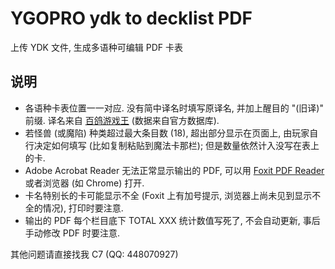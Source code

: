 # YGOPRO ydk to decklist PDF

上传 YDK 文件, 生成多语种可编辑 PDF 卡表

## 说明

- 各语种卡表位置一一对应. 没有简中译名时填写原译名, 并加上醒目的 "(旧译)" 前缀. 译名来自 [百鸽游戏王](https://ygocdb.com/) (数据来自官方数据库).
- 若怪兽 (或魔陷) 种类超过最大条目数 (18), 超出部分显示在页面上, 由玩家自行决定如何填写 (比如复制粘贴到魔法卡那栏); 但是数量依然计入没写在表上的卡.
- Adobe Acrobat Reader 无法正常显示输出的 PDF, 可以用 [Foxit PDF Reader](https://www.foxit.com/pdf-reader/) 或者浏览器 (如 Chrome) 打开.
- 卡名特别长的卡可能显示不全 (Foxit 上有加号提示, 浏览器上尚未见到显示不全的情况), 打印时要注意.
- 输出的 PDF 每个栏目底下 TOTAL XXX 统计数值写死了, 不会自动更新, 事后手动修改 PDF 时要注意.

其他问题请直接找我 C7 (QQ: 448070927)
